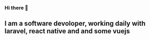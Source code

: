 <!-- title changed -->

### Hi there 👋 

## I am a software devoloper, working daily with laravel, react native and and some vuejs  

<!--
change 
-->
